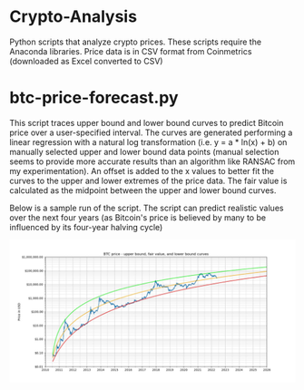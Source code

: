 # Crypto-Analysis

Python scripts that analyze crypto prices. These scripts require the Anaconda libraries. Price data is in CSV format from Coinmetrics (downloaded as Excel converted to CSV)

# btc-price-forecast.py

This script traces upper bound and lower bound curves to predict Bitcoin price over a user-specified interval. The curves are generated performing a linear regression with a natural log transformation (i.e. y = a * ln(x) + b) on manually selected upper and lower bound data points (manual selection seems to provide more accurate results than an algorithm like RANSAC from my experimentation). An offset is added to the x values to better fit the curves to the upper and lower extremes of the price data. The fair value is calculated as the midpoint between the upper and lower bound curves.

Below is a sample run of the script. The script can predict realistic values over the next four years (as Bitcoin's price is believed by many to be influenced by its four-year halving cycle)

![btc-price-forecast.py](btc_price.jpeg?raw=true)
